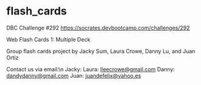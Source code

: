 flash_cards
===========
DBC Challenge #292
https://socrates.devbootcamp.com/challenges/292

Web Flash Cards 1: Multiple Deck

Group flash cards project by Jacky Sum, Laura Crowe, Danny Lu, and Juan Ortiz

Contact us via email:\n
Jacky:
Laura: lleecrowe@gmail.com
Danny: dandydanny@gmail.com
Juan: juandefelix@yahoo.es
